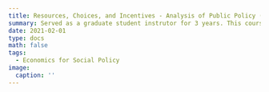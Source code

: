 ```yaml
---
title: Resources, Choices, and Incentives - Analysis of Public Policy (API 102A)
summary: Served as a graduate student instrutor for 3 years. This course served as one of the core economics courses for Harvard's Master in Public Policy and focused on the economic inventives and tradeoffs relevant for social policy.
date: 2021-02-01
type: docs
math: false
tags:
  - Economics for Social Policy
image:
  caption: ''
---
```


